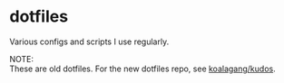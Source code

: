 # dotfiles
Various configs and scripts I use regularly.

NOTE:\
These are old dotfiles. For the new dotfiles repo, see [koalagang/kudos](http://github.com/koalagang/kudos).
